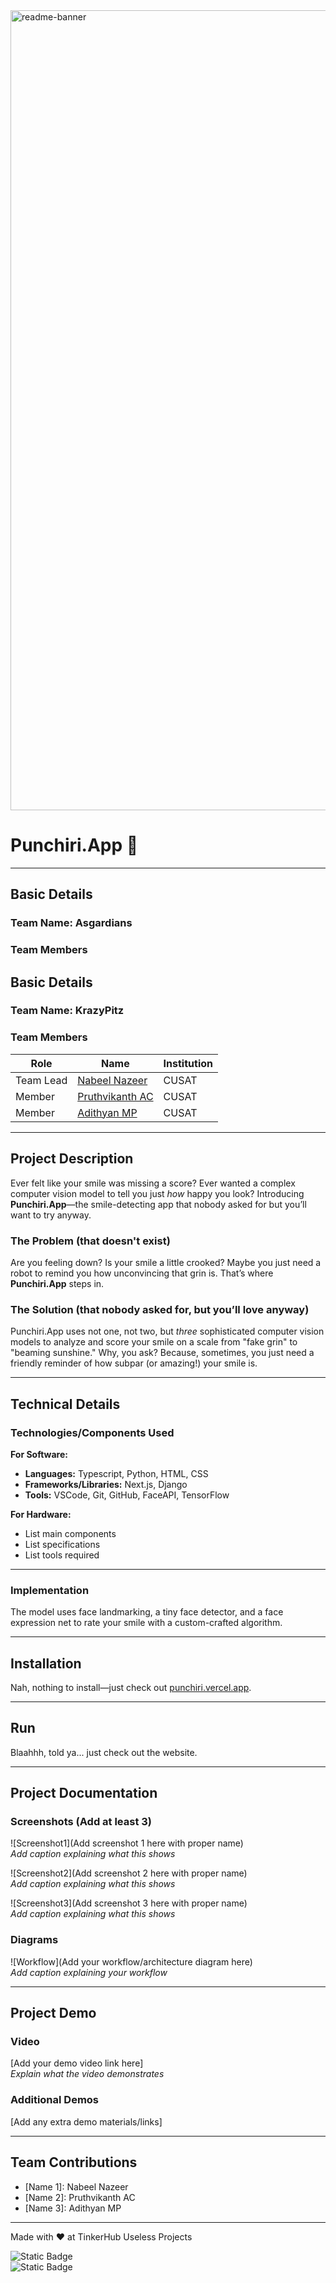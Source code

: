 <img width="1280" alt="readme-banner" src="https://github.com/user-attachments/assets/35332e92-44cb-425b-9dff-27bcf1023c6c">

# Punchiri.App 🎯

---

## Basic Details

### Team Name: Asgardians

### Team Members

## Basic Details

### Team Name: KrazyPitz

### Team Members
| Role | Name | Institution |
|------|------|-------------|
| Team Lead | [Nabeel Nazeer](https://github.com/nabeelnazeer) | CUSAT |
| Member | [Pruthvikanth AC](https://github.com/itstatsuya) | CUSAT |
| Member | [Adithyan MP](https://github.com/Adithyan-mp) | CUSAT |



---

## Project Description

Ever felt like your smile was missing a score? Ever wanted a complex computer vision model to tell you just *how* happy you look? Introducing **Punchiri.App**—the smile-detecting app that nobody asked for but you’ll want to try anyway.

### The Problem (that doesn't exist)
Are you feeling down? Is your smile a little crooked? Maybe you just need a robot to remind you how unconvincing that grin is. That’s where **Punchiri.App** steps in.

### The Solution (that nobody asked for, but you’ll love anyway)
Punchiri.App uses not one, not two, but *three* sophisticated computer vision models to analyze and score your smile on a scale from "fake grin" to "beaming sunshine." Why, you ask? Because, sometimes, you just need a friendly reminder of how subpar (or amazing!) your smile is.

---

## Technical Details

### Technologies/Components Used

**For Software:**
- **Languages:** Typescript, Python, HTML, CSS
- **Frameworks/Libraries:** Next.js, Django
- **Tools:** VSCode, Git, GitHub, FaceAPI, TensorFlow

**For Hardware:**
- List main components
- List specifications
- List tools required

---

### Implementation

The model uses face landmarking, a tiny face detector, and a face expression net to rate your smile with a custom-crafted algorithm.

---

## Installation

Nah, nothing to install—just check out [punchiri.vercel.app](https://punchiri.vercel.app).

---

## Run

Blaahhh, told ya... just check out the website.

---

## Project Documentation

### Screenshots (Add at least 3)

![Screenshot1](Add screenshot 1 here with proper name)  
*Add caption explaining what this shows*

![Screenshot2](Add screenshot 2 here with proper name)  
*Add caption explaining what this shows*

![Screenshot3](Add screenshot 3 here with proper name)  
*Add caption explaining what this shows*

### Diagrams

![Workflow](Add your workflow/architecture diagram here)  
*Add caption explaining your workflow*



---

## Project Demo

### Video

[Add your demo video link here]  
*Explain what the video demonstrates*

### Additional Demos

[Add any extra demo materials/links]

---

## Team Contributions

- [Name 1]: Nabeel Nazeer
- [Name 2]: Pruthvikanth AC
- [Name 3]: Adithyan MP

---

Made with ❤️ at TinkerHub Useless Projects

![Static Badge](https://img.shields.io/badge/TinkerHub-24?color=%23000000&link=https%3A%2F%2Fwww.tinkerhub.org%2F)  
![Static Badge](https://img.shields.io/badge/UselessProject--24-24?link=https%3A%2F%2Fwww.tinkerhub.org%2Fevents%2FQ2Q1TQKX6Q%2FUseless%2520Projects)
